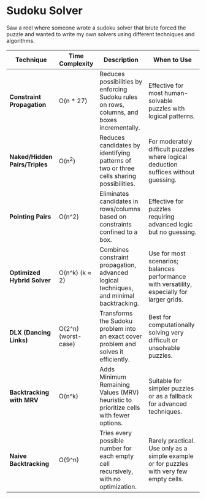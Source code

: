 
# Sudoku Solver

Saw a reel where someone wrote a sudoku solver that brute forced the puzzle and wanted to write my own solvers using different techniques and algorithms.

| **Technique**                  | **Time Complexity**         | **Description**                                                                                 | **When to Use**                                                                                       |
|--------------------------------|-----------------------------|-------------------------------------------------------------------------------------------------|-------------------------------------------------------------------------------------------------------|
| **Constraint Propagation**     | O(n * 27)                  | Reduces possibilities by enforcing Sudoku rules on rows, columns, and boxes incrementally.     | Effective for most human-solvable puzzles with logical patterns.                                    |
| **Naked/Hidden Pairs/Triples** | O(n<sup>2</sup>)                     | Reduces candidates by identifying patterns of two or three cells sharing possibilities.        | For moderately difficult puzzles where logical deduction suffices without guessing.                 |
| **Pointing Pairs**             | O(n^2)                     | Eliminates candidates in rows/columns based on constraints confined to a box.                  | Effective for puzzles requiring advanced logic but no guessing.                                     |
| **Optimized Hybrid Solver**    | O(n^k) (k ≈ 2)             | Combines constraint propagation, advanced logical techniques, and minimal backtracking.        | Use for most scenarios; balances performance with versatility, especially for larger grids.          |
| **DLX (Dancing Links)**        | O(2^n) (worst-case)         | Transforms the Sudoku problem into an exact cover problem and solves it efficiently.           | Best for computationally solving very difficult or unsolvable puzzles.                              |
| **Backtracking with MRV**      | O(n^k)                     | Adds Minimum Remaining Values (MRV) heuristic to prioritize cells with fewer options.          | Suitable for simpler puzzles or as a fallback for advanced techniques.                              |
| **Naive Backtracking**         | O(9^n)                     | Tries every possible number for each empty cell recursively, with no optimization.             | Rarely practical. Use only as a simple example or for puzzles with very few empty cells.             |




